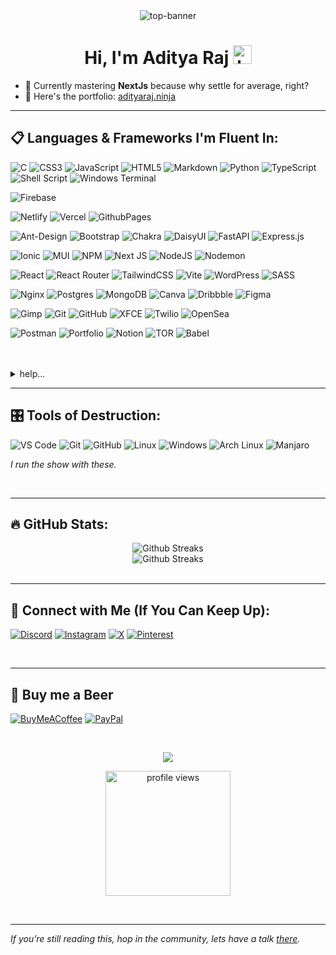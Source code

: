 <div align="center">

<img src="https://phone-connect.vercel.app/src/github-header.gif" alt="top-banner" />



# Hi, I'm Aditya Raj <img src="https://raw.githubusercontent.com/iampavangandhi/iampavangandhi/master/gifs/Hi.gif" alt="hand-wave-gif" height="30px" />

</div>

- 🌱 Currently mastering **NextJs** because why settle for average, right?
- 🚀 Here's the portfolio: [adityaraj.ninja](https://adityaraj.ninja) 

---

<p align="center">

## 📋 Languages & Frameworks I'm Fluent In:
  
![C](https://img.shields.io/badge/c-%2300599C.svg?style=for-the-badge&logo=c&logoColor=white) 
![CSS3](https://img.shields.io/badge/css3-%231572B6.svg?style=for-the-badge&logo=css3&logoColor=white) 
![JavaScript](https://img.shields.io/badge/javascript-%23323330.svg?style=for-the-badge&logo=javascript&logoColor=%23F7DF1E) 
![HTML5](https://img.shields.io/badge/html5-%23E34F26.svg?style=for-the-badge&logo=html5&logoColor=white) 
![Markdown](https://img.shields.io/badge/markdown-%23000000.svg?style=for-the-badge&logo=markdown&logoColor=white) 
![Python](https://img.shields.io/badge/python-3670A0?style=for-the-badge&logo=python&logoColor=ffdd54) 
![TypeScript](https://img.shields.io/badge/typescript-%23007ACC.svg?style=for-the-badge&logo=typescript&logoColor=white) 
![Shell Script](https://img.shields.io/badge/shell_script-%23121011.svg?style=for-the-badge&logo=gnu-bash&logoColor=white) 
![Windows Terminal](https://img.shields.io/badge/Windows%20Terminal-%234D4D4D.svg?style=for-the-badge&logo=windows-terminal&logoColor=white) 

![Firebase](https://img.shields.io/badge/firebase-%23039BE5.svg?style=for-the-badge&logo=firebase) 
<!--![DigitalOcean](https://img.shields.io/badge/DigitalOcean-%230167ff.svg?style=for-the-badge&logo=digitalOcean&logoColor=white)-->
![Netlify](https://img.shields.io/badge/netlify-%23000000.svg?style=for-the-badge&logo=netlify&logoColor=#00C7B7) 
![Vercel](https://img.shields.io/badge/vercel-%23000000.svg?style=for-the-badge&logo=vercel&logoColor=white) 
![GithubPages](https://img.shields.io/badge/github%20pages-121013?style=for-the-badge&logo=github&logoColor=white) 
<!--![OpenStack](https://img.shields.io/badge/Openstack-%23f01742.svg?style=for-the-badge&logo=openstack&logoColor=white)--> 

![Ant-Design](https://img.shields.io/badge/-AntDesign-%230170FE?style=for-the-badge&logo=ant-design&logoColor=white) 
![Bootstrap](https://img.shields.io/badge/bootstrap-%238511FA.svg?style=for-the-badge&logo=bootstrap&logoColor=white) 
![Chakra](https://img.shields.io/badge/chakra-%234ED1C5.svg?style=for-the-badge&logo=chakraui&logoColor=white) 
![DaisyUI](https://img.shields.io/badge/daisyui-5A0EF8?style=for-the-badge&logo=daisyui&logoColor=white) 
![FastAPI](https://img.shields.io/badge/FastAPI-005571?style=for-the-badge&logo=fastapi) 
![Express.js](https://img.shields.io/badge/express.js-%23404d59.svg?style=for-the-badge&logo=express&logoColor=%2361DAFB) 

![Ionic](https://img.shields.io/badge/Ionic-%233880FF.svg?style=for-the-badge&logo=Ionic&logoColor=white) 
![MUI](https://img.shields.io/badge/MUI-%230081CB.svg?style=for-the-badge&logo=mui&logoColor=white) 
![NPM](https://img.shields.io/badge/NPM-%23CB3837.svg?style=for-the-badge&logo=npm&logoColor=white) 
![Next JS](https://img.shields.io/badge/Next-black?style=for-the-badge&logo=next.js&logoColor=white) 
![NodeJS](https://img.shields.io/badge/node.js-6DA55F?style=for-the-badge&logo=node.js&logoColor=white) 
![Nodemon](https://img.shields.io/badge/NODEMON-%23323330.svg?style=for-the-badge&logo=nodemon&logoColor=%BBDEAD) 

![React](https://img.shields.io/badge/react-%2320232a.svg?style=for-the-badge&logo=react&logoColor=%2361DAFB) 
![React Router](https://img.shields.io/badge/React_Router-CA4245?style=for-the-badge&logo=react-router&logoColor=white) 
![TailwindCSS](https://img.shields.io/badge/tailwindcss-%2338B2AC.svg?style=for-the-badge&logo=tailwind-css&logoColor=white) 
![Vite](https://img.shields.io/badge/vite-%23646CFF.svg?style=for-the-badge&logo=vite&logoColor=white) 
![WordPress](https://img.shields.io/badge/WordPress-%23117AC9.svg?style=for-the-badge&logo=WordPress&logoColor=white) 
![SASS](https://img.shields.io/badge/SASS-hotpink.svg?style=for-the-badge&logo=SASS&logoColor=white) 

![Nginx](https://img.shields.io/badge/nginx-%23009639.svg?style=for-the-badge&logo=nginx&logoColor=white) 
![Postgres](https://img.shields.io/badge/postgres-%23316192.svg?style=for-the-badge&logo=postgresql&logoColor=white) 
![MongoDB](https://img.shields.io/badge/MongoDB-%234ea94b.svg?style=for-the-badge&logo=mongodb&logoColor=white) 
![Canva](https://img.shields.io/badge/Canva-%2300C4CC.svg?style=for-the-badge&logo=Canva&logoColor=white) 
![Dribbble](https://img.shields.io/badge/Dribbble-EA4C89?style=for-the-badge&logo=dribbble&logoColor=white) 
![Figma](https://img.shields.io/badge/figma-%23F24E1E.svg?style=for-the-badge&logo=figma&logoColor=white) 

![Gimp](https://img.shields.io/badge/Gimp-657D8B?style=for-the-badge&logo=gimp&logoColor=FFFFFF) 
![Git](https://img.shields.io/badge/git-%23F05033.svg?style=for-the-badge&logo=git&logoColor=white) 
![GitHub](https://img.shields.io/badge/github-%23121011.svg?style=for-the-badge&logo=github&logoColor=white) 
![XFCE](https://img.shields.io/badge/XFCE-%232284F2.svg?style=for-the-badge&logo=xfce&logoColor=white) 
![Twilio](https://img.shields.io/badge/Twilio-F22F46?style=for-the-badge&logo=Twilio&logoColor=white) 
![OpenSea](https://img.shields.io/badge/OpenSea-%232081E2.svg?style=for-the-badge&logo=opensea&logoColor=white) 

![Postman](https://img.shields.io/badge/Postman-FF6C37?style=for-the-badge&logo=postman&logoColor=white) 
![Portfolio](https://img.shields.io/badge/Portfolio-%23000000.svg?style=for-the-badge&logo=firefox&logoColor=#FF7139) 
![Notion](https://img.shields.io/badge/Notion-%23000000.svg?style=for-the-badge&logo=notion&logoColor=white) 
![TOR](https://img.shields.io/badge/tor-%237E4798.svg?style=for-the-badge&logo=tor-project&logoColor=white) 
![Babel](https://img.shields.io/badge/Babel-F9DC3e?style=for-the-badge&logo=babel&logoColor=black)

<br/>
<br/>
<details>
<summary>help...</summary>
  
*"Daemons. They don't stop working. They are always active. They seduce. They manipulate. They own us. And even though you're with me, even though I created you, it makes no difference. We all must deal with them alone. The best we can hope for... The only silver lining in all of this... is that when we break through, we find a few familiar faces waiting on the other side."*
</details>


---

## 🎛️ Tools of Destruction:
  
  ![VS Code](https://img.shields.io/badge/Visual%20Studio%20Code-0078d7.svg?style=for-the-badge&logo=visual-studio-code&logoColor=white)
  ![Git](https://img.shields.io/badge/git-%23F05033.svg?style=for-the-badge&logo=git&logoColor=white)
  ![GitHub](https://img.shields.io/badge/github-%23121011.svg?style=for-the-badge&logo=github&logoColor=white)
  ![Linux](https://img.shields.io/badge/Linux-FCC624?style=for-the-badge&logo=linux&logoColor=black)
  ![Windows](https://img.shields.io/badge/Windows-0078D6?style=for-the-badge&logo=windows&logoColor=white)
  ![Arch Linux](https://img.shields.io/badge/Arch_Linux-%23000000?style=for-the-badge&logo=archlinux&logoColor=white)
  ![Manjaro](https://img.shields.io/badge/manjaro-009688?style=for-the-badge&logo=manjaro&logoColor=white)
  
  
*I run the show with these.*

<br/>

---

## 🔥 GitHub Stats:
<div align="center">
  <img src="https://github-readme-streak-stats.herokuapp.com/?user=aditya8raj&theme=dark&hide_border=true" alt="Github Streaks"/>
  <br/>
  <img src="https://github-readme-stats.vercel.app/api/top-langs/?username=aditya8raj&theme=dark&hide_border=true&include_all_commits=true&count_private=true&layout=compact" alt="Github Streaks"/>
</div>


<br/>

---

## 🔗 Connect with Me (If You Can Keep Up):

[![Discord](https://img.shields.io/badge/Discord-%237289DA.svg?logo=discord&logoColor=white&style=for-the-badge)](https://discord.gg/impic) 
[![Instagram](https://img.shields.io/badge/Instagram-%23E4405F.svg?logo=Instagram&logoColor=white&style=for-the-badge)](https://instagram.com/aaaditya.raj)
[![X](https://img.shields.io/badge/X-black.svg?logo=X&logoColor=white&style=for-the-badge)](https://x.com/nerdinbiz)
[![Pinterest](https://img.shields.io/badge/Pinterest-%23E60023.svg?logo=Pinterest&logoColor=white&style=for-the-badge)](https://pinterest.com/aditya7raj1) 


<br/>

---

## 🍺 Buy me a Beer
  [![BuyMeACoffee](https://img.shields.io/badge/Buy%20Me%20a%20Beer-ffdd00?style=for-the-badge&logo=buy-me-a-coffee&logoColor=black)](https://buymeacoffee.com/aditya8raj) [![PayPal](https://img.shields.io/badge/PayPal-00457C?style=for-the-badge&logo=paypal&logoColor=white)](https://paypal.me/aditya7raj1) 

  <br/>

<p align="center">
    <img src="https://phone-connect.vercel.app/src/Ramen.gif" />
</p>


<p align="center">
  <img src="https://komarev.com/ghpvc/?username=aditya8raj&label=Profile%20views&color=blueviolet&style=flat" alt="profile views" width="200" />
</p>

<br/>


---

*If you’re still reading this, hop in the community, lets have a talk [there](https://discord.gg/S4QV6BbcNA).*
